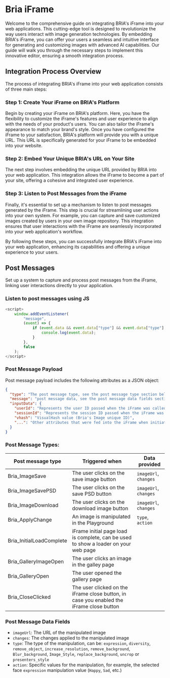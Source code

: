 # Bria iFrame
Welcome to the comprehensive guide on integrating BRIA's iFrame into your web applications. This cutting-edge tool is designed to revolutionize the way users interact with image generation technologies.
By embedding BRIA's iFrame, you can offer your users a seamless and intuitive interface for generating and customizing images with advanced AI capabilities. Our guide will walk you through the necessary steps to implement this innovative editor, ensuring a smooth integration process.

## Integration Process Overview
The process of integrating BRIA's iFrame into your web application consists of three main steps:

### Step 1: Create Your iFrame on BRIA's Platform
Begin by creating your iFrame on BRIA's platform. Here, you have the flexibility to customize the iFrame's features and user experience to align with the needs of your product's users. You can also tailor the iFrame's appearance to match your brand's style. Once you have configured the iFrame to your satisfaction, BRIA's platform will provide you with a unique URL. This URL is specifically generated for your iFrame to be embedded into your website.

### Step 2: Embed Your Unique BRIA's URL on Your Site
The next step involves embedding the unique URL provided by BRIA into your web application. This integration allows the iFrame to become a part of your site, offering a cohesive and integrated user experience.

### Step 3: Listen to Post Messages from the iFrame
Finally, it's essential to set up a mechanism to listen to post messages generated by the iFrame. This step is crucial for streamlining user actions into your own system. For example, you can capture and save customized images created by users in your own image repository. This integration ensures that user interactions with the iFrame are seamlessly incorporated into your web application's workflow.

By following these steps, you can successfully integrate BRIA's iFrame into your web application, enhancing its capabilities and offering a unique experience to your users.
## Post Messages
Set up a system to capture and process post messages from the iFrame, linking user interactions directly to your application.

### Listen to post messages using JS
```JAVASCRIPT
<script>
    window.addEventListener(
        "message",
        (event) => {
            if (event.data && event.data["type"] && event.data["type"].startsWith("Bria")) {
                console.log(event.data);
            }
        },
        false
    ); 
</script>
```

### Post Message Payload

Post message payload includes the following attributes as a JSON object:

```json
{
  "type": "The post message type, see the post message type section below for more details",
  "message": "post message data, see the post message data fields section below for more details",
  "inputData": {
    "userId": "Represents the user ID passed when the iFrame was called for the first time in the session",
    "sessionId": "Represents the session ID passed when the iFrame was called for the first time in the session",
    "vhash": "VisualHash value (Bria's Image unique ID)",
    "...": "Other attributes that were fed into the iFrame when initiated in your web page"
  }
}
```

### Post Message Types:

| Post message type         | Triggered when                                                                           | Data provided         |
|---------------------------|------------------------------------------------------------------------------------------|-----------------------|
| Bria_ImageSave            | The user clicks on the save image button                                                 | `imageUrl`, `changes` |
| Bria_ImageSavePSD         | The user clicks on the save PSD button                                                   | `imageUrl`, `changes` |
| Bria_ImageDownload        | The user clicks on the download image button                                             | `imageUrl`, `changes` |
| Bria_ApplyChange          | An image is manipulated in the Playground                                                | `type`, `action`      |
| Bria_InitialLoadComplete  | iFrame initial page load is complete, can be used to show a loader on your web page      |                       |
| Bria_GalleryImageOpen     | The user clicks an image in the galley page                                              |                       |
| Bria_GalleryOpen          | The user opened the gallery page                                                         |                       |
| Bria_CloseClicked         | The user clicked on the iFrame close button, in case you enabled the iFrame close button |                       |

### Post Message Data Fields

* `imageUrl`: The URL of the manipulated image
* `changes`: The changes applied to the manipulated image
* `type`: The type of the manipulation, can be: `expression`, `diversity`, `remove_object`, `increase_resolution`, `remove_background`, `Blur_background`, `Image_Style`, `replace_background`, `uncrop` or `presenters_style`
* `action`: Specific values for the manipulation, for example, the selected face `expression` manipulation value (`Happy`, `Sad`, etc.)
